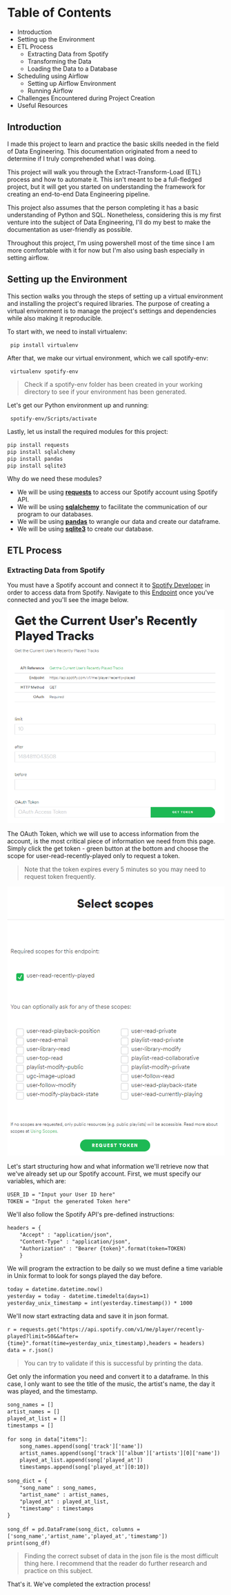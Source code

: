 # Table of Contents

- Introduction
- Setting up the Environment
- ETL Process
  - Extracting Data from Spotify
  - Transforming the Data
  - Loading the Data to a Database
- Scheduling using Airflow
  - Setting up Airflow Environment
  - Running Airflow
- Challenges Encountered during Project Creation
- Useful Resources

## Introduction

I made this project to learn and practice the basic skills needed in the field of Data Engineering. This documentation originated from a need to determine if I truly comprehended what I was doing.

This project will walk you through the Extract-Transform-Load (ETL) process and how to automate it. This isn't meant to be a full-fledged project, but it will get you started on understanding the framework for creating an end-to-end Data Engineering pipeline.

This project also assumes that the person completing it has a basic understanding of Python and SQL. Nonetheless, considering this is my first venture into the subject of Data Engineering, I'll do my best to make the documentation as user-friendly as possible.

Throughout this project, I'm using powershell most of the time since I am more comfortable with it for now but I'm also using bash especially in setting airflow.

## Setting up the Environment

This section walks you through the steps of setting up a virtual environment and installing the project's required libraries. The purpose of creating a virtual environment is to manage the project's settings and dependencies while also making it reproducible.

To start with, we need to install  virtualenv:

<pre><code> pip install virtualenv </pre></code>

After that, we make our virtual environment, which we call spotify-env:

<pre><code> virtualenv spotify-env </pre></code>

> Check if a spotify-env folder has been created in your working directory to see if your environment has been generated.

Let's get our Python environment up and running:

<pre><code> spotify-env/Scripts/activate </pre></code>

Lastly, let us install the required modules for this project:

<pre><code>pip install requests
pip install sqlalchemy
pip install pandas
pip install sqlite3
</pre></code>

Why do we need these modules?

- We will be using [**requests**](https://docs.python-requests.org/en/master/) to access our Spotify account using Spotify API.
- We will be using [**sqlalchemy**](https://www.sqlalchemy.org) to facilitate the communication of our program to our databases.
- We will be using [**pandas**](https://pandas.pydata.org/) to wrangle our data and create our dataframe.
- We will be using [**sqlite3**](https://www.sqlite.org/index.html) to create our database.

## ETL Process

### Extracting Data from Spotify

You must have a Spotify account and connect it to [Spotify Developer](https://developer.spotify.com/dashboard/) in order to access data from Spotify. Navigate to this [Endpoint](https://developer.spotify.com/console/get-recently-played/) once you've connected and you'll see the image below.

![Spotify](images/spotify_image.png)

The OAuth Token, which we will use to access information from the account, is the most critical piece of information we need from this page. Simply click the get token - green button at the bottom and choose the scope for user-read-recently-played only to request a token. 
> Note that the token expires every 5 minutes so you may need to request token frequently.

![Spotify_Scope](images/spotify_scope.png)

Let's start structuring how and what information we'll retrieve now that we've already set up our Spotify account. First, we must specify our variables, which are:

<pre><code>USER_ID = "Input your User ID here"
TOKEN = "Input the generated Token here"
</pre></code>

We'll also follow the Spotify API's pre-defined instructions:

<pre><code>headers = {
    "Accept" : "application/json",
    "Content-Type" : "application/json",
    "Authorization" : "Bearer {token}".format(token=TOKEN)
    }
</pre></code>

We will program the extraction to be daily so we must define a time variable in Unix format to look for songs played the day before.

<pre><code>today = datetime.datetime.now()
yesterday = today - datetime.timedelta(days=1)
yesterday_unix_timestamp = int(yesterday.timestamp()) * 1000
</pre></code>

We'll now start extracting data and save it in json format.

<pre><code>r = requests.get("https://api.spotify.com/v1/me/player/recently-played?limit=50&&after={time}".format(time=yesterday_unix_timestamp),headers = headers)
data = r.json()
</pre></code>
> You can try to validate if this is successful by  printing the data.

Get only the information you need and convert it to a dataframe. In this case, I only want to see the title of the music, the artist's name, the day it was played, and the timestamp.

<pre><code>song_names = []
artist_names = []
played_at_list = []
timestamps = []

for song in data["items"]:
    song_names.append(song['track']['name'])
    artist_names.append(song['track']['album']['artists'][0]['name'])
    played_at_list.append(song['played_at'])
    timestamps.append(song['played_at'][0:10])

song_dict = {
    "song_name" : song_names,
    "artist_name" : artist_names,
    "played_at" : played_at_list,
    "timestamp" : timestamps
}

song_df = pd.DataFrame(song_dict, columns = ['song_name','artist_name','played_at','timestamp'])
print(song_df)
</pre></code>

>Finding the correct subset of data in the json file is the most difficult thing here. I recommend that the reader do further research and practice on this subject. 

That's it. We've completed the extraction process! 